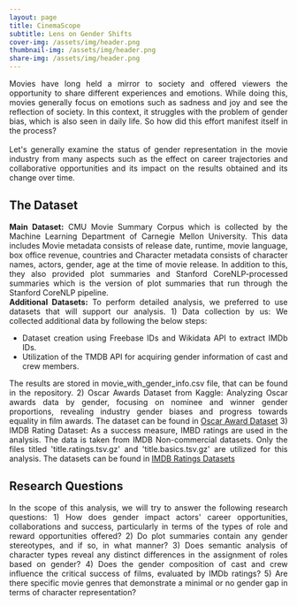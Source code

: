 ```yaml
---
layout: page
title: CinemaScope
subtitle: Lens on Gender Shifts
cover-img: /assets/img/header.png
thumbnail-img: /assets/img/header.png
share-img: /assets/img/header.png
---
```

<div style="text-align: justify">
    Movies have long held a mirror to society and offered viewers the opportunity to share different experiences and
    emotions. While doing this, movies generally focus on emotions such as sadness and joy and see the reflection of
    society. In this context, it struggles with the problem of gender bias, which is also seen in daily life. So how did
    this effort manifest itself in the process?
    <br><br>
    Let's generally examine the status of gender representation in the movie
    industry from many aspects such as the effect on career trajectories and collaborative opportunities and its impact
    on the results obtained and its change over time.
</div>

## The Dataset
<div style="text-align: justify">
<strong>Main Dataset:</strong>  CMU Movie Summary Corpus which is collected by the Machine Learning Department of Carnegie Mellon University. This data includes Movie metadata consists of release date, runtime, movie language, box office revenue, countries and Character metadata consists of character names, actors, gender, age at the time of movie release. In addition to this, they also provided plot summaries and Stanford CoreNLP-processed summaries which is the version of plot summaries that run through the Stanford CoreNLP pipeline.
</div>

<div style="text-align: justify">
    <span><strong>Additional Datasets:</strong> To perform detailed analysis, we preferred to use datasets that will support our analysis.</span>
    <span>1) Data collection by us:</span>
    <span>We collected additional data by following the below steps:</span>
    <ul>
        <li>Dataset creation using Freebase IDs and Wikidata API to extract IMDb IDs.</li>
        <li>Utilization of the TMDB API for acquiring gender information of cast and crew members.</li>
    </ul>
    <span>The results are stored in movie_with_gender_info.csv file, that can be found in the repository.</span>
    <span>2) Oscar Awards Dataset from Kaggle: </span>
    <span>Analyzing Oscar awards data by gender, focusing on nominee and winner gender proportions, revealing industry gender biases and progress towards equality in film awards. The dataset can be found in <a href="https://www.kaggle.com/datasets/unanimad/the-oscar-award/data?select=the_oscar_award.csv">Oscar Award Dataset</a></span>
    <span>3) IMDB Rating Dataset:</span>
    <span>As a success measure, IMBD ratings are used in the analysis. The data is taken from IMDB Non-commercial datasets. Only the files titled 'title.ratings.tsv.gz' and 'title.basics.tsv.gz' are utilized for this analysis. The datasets can be found in <a href="https://developer.imdb.com/non-commercial-datasets/">IMDB Ratings Datasets</a></span>
</div>

## Research Questions
<div style="text-align: justify">
    In the scope of this analysis, we will try to answer the following research questions:
    <span>1) How does gender impact actors' career opportunities, collaborations and success, particularly in terms of the types of role and reward opportunities offered?</span>
    <span>2) Do plot summaries contain any gender stereotypes, and if so, in what manner?</span>
    <span>3) Does semantic analysis of character types reveal any distinct differences in the assignment of roles based on gender?</span>
    <span>4) Does the gender composition of cast and crew influence the critical success of films, evaluated by IMDb ratings?</span>
    <span>5) Are there specific movie genres that demonstrate a minimal or no gender gap in terms of character representation?</span>
</div>